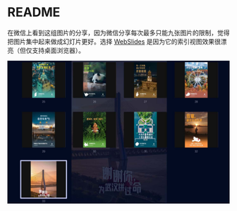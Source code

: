 # README

在微信上看到这组图片的分享，因为微信分享每次最多只能九张图片的限制，觉得把图片集中起来做成幻灯片更好。选择 [WebSlides](https://webslides.tv/) 是因为它的索引视图效果很漂亮（但仅支持桌面浏览器）。

![screenshot](screenshot.jpg)